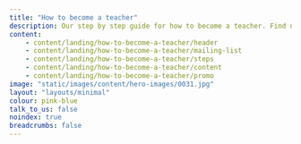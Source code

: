 ```yaml
---
title: "How to become a teacher"
description: Our step by step guide for how to become a teacher. Find out more about checking your qualifications, how to fund your training, and applying to train to be a teacher.
content:
    - content/landing/how-to-become-a-teacher/header
    - content/landing/how-to-become-a-teacher/mailing-list
    - content/landing/how-to-become-a-teacher/steps
    - content/landing/how-to-become-a-teacher/content
    - content/landing/how-to-become-a-teacher/promo
image: "static/images/content/hero-images/0031.jpg"
layout: "layouts/minimal"
colour: pink-blue  
talk_to_us: false
noindex: true
breadcrumbs: false
---
```

